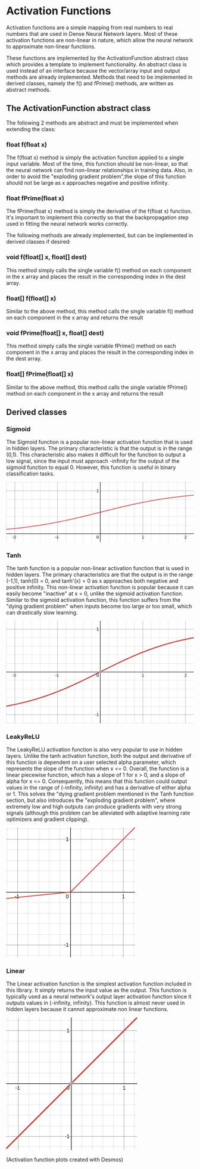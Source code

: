 # Activation Functions

Activation functions are a simple mapping from real numbers to real numbers that are used in Dense Neural Network layers. Most of these activation functions are non-linear in nature, which allow the neural network to approximate non-linear functions.

These functions are implemented by the ActivationFunction abstract class which provides a template to implement functionality. An abstract class is used
instead of an interface because the vector/array input and output methods are already implemented. Methods that need to be implemented in derived classes,
namely the f() and fPrime() methods, are written as abstract methods.

## The ActivationFunction abstract class

The following 2 methods are abstract and must be implemented when extending the class:

### float f(float x)

The f(float x) method is simply the activation function applied to a single input variable. Most of the time, this function should be non-linear, so that the neural network can find non-linear relationships in training data. Also, in order to avoid the "exploding gradient problem",the slope of this function should not be large as x approaches negative and positive infinity.

### float fPrime(float x)

The fPrime(float x) method is simply the derivative of the f(float x) function. It's important to implement this correctly so that the backpropagation step used in fitting the neural network works correctly.


The following methods are already implemented, but can be implemented in derived classes if desired:

### void f(float[] x, float[] dest)

This method simply calls the single variable f() method on each component in the x array and places the result in the corresponding index in the dest array.

### float[] f(float[] x)

Similar to the above method, this method calls the single variable f() method on each component in the x array and returns the result

### void fPrime(float[] x, float[] dest)

This method simply calls the single variable fPrime() method on each component in the x array and places the result in the corresponding index in the dest array.

### float[] fPrime(float[] x)

Similar to the above method, this method calls the single variable fPrime() method on each component in the x array and returns the result


## Derived classes

### Sigmoid

The Sigmoid function is a popular non-linear activation function that is used in hidden layers. The primary characteristic is that the output is in the range (0,1). This characteristic also makes it difficult for the function to output a low signal, since the input must approach -infinity for the output of the sigmoid function to equal 0. However, this function is useful in binary classification tasks.

![Sigmoid activation function](images/sigmoid.png)

### Tanh

The tanh function is a popular non-linear activation function that is used in hidden layers. The primary characteristics are that the output is in the range (-1,1), tanh(0) = 0, and tanh'(x) = 0 as x approaches both negative and positive infinity. This non-linear activation function is popular because it can easily become "inactive" at x = 0, unlike the sigmoid activation function. Similar to the sigmoid activation function, this function suffers from the "dying gradient problem" when inputs become too large or too small, which can drastically slow learning.

![Tanh activation function](images/tanh.png)

### LeakyReLU

The LeakyReLU activation function is also very popular to use in hidden layers. Unlike the tanh activation function, both the output and derivative of this function is dependent on a user selected alpha parameter, which represents the slope of the function when x <= 0. Overall, the function is a linear piecewise function, which has a slope of 1 for x > 0, and a slope of alpha for x <= 0. Consequently, this means that this function could output values in the range of (-infinity, infinity) and has a derivative of either alpha or 1. This solves the "dying gradient problem mentioned in the Tanh function section, but also introduces the "exploding gradient problem", where extremely low and high outputs can produce gradients with very strong signals (although this problem can be alleviated with adaptive learning rate optimizers and gradient clipping).

![LeakyReLU activation function with an alpha = 0.1](images/leakyrelu.png)

### Linear

The Linear activation function is the simplest activation function included in this library. It simply returns the input value as the output. This function is typically used as a neural network's output layer activation function since it outputs values in (-infinity, infinity). This function is almost never used in hidden layers because it cannot approximate non linear functions.

![Linear activation function](images/linear.png)



(Activation function plots created with Desmos)